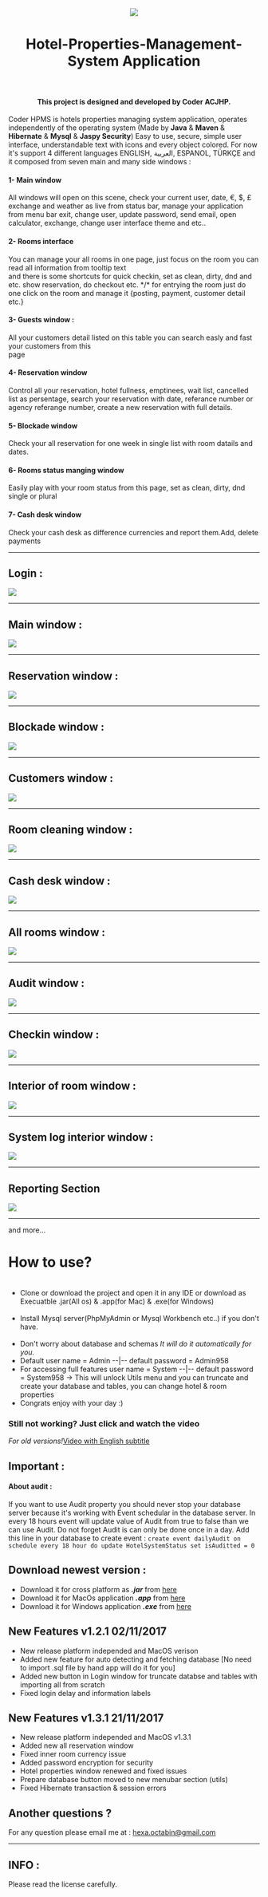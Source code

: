 <div align="center">
<img src="https://github.com/Coder-ACJHP/Hotel-Management-System/blob/master/src/com/coder/hms/icons/main_logo(128X12).png">
  <h1>Hotel-Properties-Management-System Application </h1><br>
  <h4>This project is designed and developed by Coder ACJHP.</h4>
</div>                                                                                                                

Coder HPMS is hotels properties managing system application, operates independently of the operating system (Made by <b>Java</b> & <b>Maven</b> & <b>Hibernate</b> & <b>Mysql</b> & <b>Jaspy Security</b>) Easy to use, secure, simple user interface, understandable text with icons and every object colored.
For now it's support 4 different languages ENGLISH, العربية, ESPANOL, TÜRKÇE and it composed from seven main and many side windows : <br>
<h4>1- Main window </h4> All windows will open on this scene, check your current user, date, €, $, £ exchange and weather as live from status bar, manage your application from menu bar exit, change user, update password, send email, open calculator, exchange, change user interface theme and etc..

<h4>2- Rooms interface </h4>You can manage your all rooms in one page, just focus on the room you can read all information from tooltip text <br> and there is some shortcuts for quick checkin, set as clean, dirty, dnd and etc. show reservation, do checkout etc. */* for
entrying the room just do one click on the room and manage it {posting, payment, customer  detail etc.}

<h4>3- Guests window : </h4> All your customers detail listed on this table you can search easly and fast your customers from this <br>
page

<h4>4- Reservation window </h4> Control all your reservation, hotel fullness, emptinees, wait list, cancelled list as persentage,
search your reservation with date, referance number or agency referange number, create a new reservation with full details.

<h4>5- Blockade window </h4> Check your all reservation for one week in single list with room datails and dates.

<h4>6- Rooms status manging window </h4> Easily play with your room status from this page, set as clean, dirty, dnd single or plural

<h4>7- Cash desk window </h4> Check your cash desk as difference currencies and report them.Add, delete payments 
<hr>
<h2>Login : </h2>

<img src="https://github.com/Coder-ACJHP/Hotel-Management-System/blob/master/src/Screenshots/New_Login.png">
<hr>
<h2>Main window : </h2>

<img src="https://github.com/Coder-ACJHP/Hotel-Management-System/blob/master/src/Screenshots/main.png">
<hr>
<h2>Reservation window : </h2>

<img src="https://github.com/Coder-ACJHP/Hotel-Management-System/blob/master/src/Screenshots/reservations.png">
<hr>
<h2>Blockade window : </h2>

<img src="https://github.com/Coder-ACJHP/Hotel-Management-System/blob/master/src/Screenshots/blockade.png">
<hr>
<h2>Customers window : </h2>

<img src="https://github.com/Coder-ACJHP/Hotel-Management-System/blob/master/src/Screenshots/customers.png">
<hr>
<h2>Room cleaning window : </h2>

<img src="https://github.com/Coder-ACJHP/Hotel-Management-System/blob/master/src/Screenshots/roomStatus.png">
<hr>
<h2>Cash desk window : </h2>

<img src="https://github.com/Coder-ACJHP/Hotel-Management-System/blob/master/src/Screenshots/cashDesk.png">
<hr>
<h2>All rooms window : </h2>

<img src="https://github.com/Coder-ACJHP/Hotel-Management-System/blob/master/src/Screenshots/roomPlan.png">
<hr>
<h2>Audit window : </h2>
<img src="https://github.com/Coder-ACJHP/Hotel-Management-System/blob/master/src/Screenshots/audit.png">
<hr>
<h2>Checkin window : </h2>
<img src="https://github.com/Coder-ACJHP/Hotel-Management-System/blob/master/src/Screenshots/roomsAndCheckin.png">
<hr>
<h2>Interior of room window : </h2>
<img src="https://github.com/Coder-ACJHP/Hotel-Management-System/blob/master/src/Screenshots/roomInner.png">
<hr>
<h2>System log interior window : </h2>
<img src="https://github.com/Coder-ACJHP/Hotel-Management-System/blob/master/src/Screenshots/systemLog.png">
<hr>
<h2>Reporting Section</h2>
<img src="https://github.com/Coder-ACJHP/Hotel-Management-System/blob/master/src/Screenshots/reportWindow.png">
<hr>
and more...

<h1>How to use?</h1>
<ul>
  <li> Clone or download the project and open it in any IDE or download as Execuatble .jar(All os) & .app(for Mac) & .exe(for Windows)</li>
  <li> Install Mysql server(PhpMyAdmin or Mysql Workbench etc..) if you don't have.</li>
  <li>Don't worry about database and schemas <i> It will do it automatically for you.</i></li> 
  <li>Default user name = Admin --|-- default password = Admin958</li>
  <li>For accessing full features user name = System --|-- default password = System958 -> This will unlock Utils menu and you can truncate and create your database and tables, you can change hotel & room properties</li>
  <li> Congrats enjoy with your day :)</li> 
</ul>

<h3>Still not working? Just click and watch the video</h3>
<i>For old versions!</i><a href="https://youtu.be/BPbTwpZIuDE">Video with English subtitle</a>
<br>
<h2>Important : </h2>
<h4>About audit : </h4> If you want to use Audit property you should never stop your database server because it's working with
Event schedular in the database server. In every 18 hours event will update value of Audit from true to false than we can use Audit.
Do not forget Audit is can only be done once in a day.
Add this line in your database to create event : <code>create event dailyAudit on schedule every 18 hour do update HotelSystemStatus set isAuditted = 0</code>

<h2>Download newest version : </h2>
<ul>
  <li>Download it for cross platform as <b><i>.jar</i></b> from <a href="https://github.com/Coder-ACJHP/Hotel-Properties-Management-System/releases/download/1.3.1/HotelPropertiesManagementSystem-1.3.1-SNAPSHOT-jar-with-dependencies.jar">here</a></li>
  <li>Download it for MacOs application <b><i>.app</i></b> from <a href="https://github.com/Coder-ACJHP/Hotel-Properties-Management-System/releases/download/1.3.1/CoderHPMSA.app.zip">here</a></li>
   <li>Download it for Windows application <b><i>.exe</i></b> from <a href="https://github.com/Coder-ACJHP/Hotel-Properties-Management-System/releases/download/1.3.1/CoderHPMSA.exe">here</a></li>
</ul>

<h2>New Features v1.2.1  <b>02/11/2017</b></h2>
<ul>
  <li>New release platform independed and MacOS verison</li>
  <li>Added new feature for auto detecting and fetching database [No need to import .sql file by hand app will do it for you]</li> 
  <li>Added new button in Login window for truncate databse and tables with importing all from scratch</li>
  <li>Fixed login delay and information labels</li>
</ul>

<h2>New Features v1.3.1  <b>21/11/2017</b></h2>
<ul>
  <li>New release platform independed and MacOS v1.3.1</li>
  <li>Added new all reservation window</li>
  <li>Fixed inner room currency issue</li>
  <li>Added password encryption for security</li>
  <li>Hotel properties window renewed and fixed issues</li> 
  <li>Prepare database button moved to new menubar section (utils)</li>
  <li>Fixed Hibernate transaction & session errors</li>
</ul>
<h2>Another questions ?</h2> 
For any question please email me at : <a href="mailto:hexa.octabin@gmail.com">hexa.octabin@gmail.com</a>
<hr>
<h2>INFO : </h2>Please read the license carefully.
